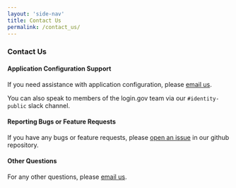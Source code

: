 ```yaml
---
layout: 'side-nav'
title: Contact Us
permalink: /contact_us/
---
```


### Contact Us

#### Application Configuration Support

If you need assistance with application configuration, please [email us](mailto:18f@gsa.gov?subject=login.gov%3A%20).

You can also speak to members of the login.gov team via our `#identity-public` slack channel.

#### Reporting Bugs or Feature Requests

If you have any bugs or feature requests, please [open an issue](https://github.com/18F/identity-idp/issues) in our github repository.

#### Other Questions

For any other questions, please [email us](mailto:18f@gsa.gov?subject=login.gov%3A%20).
